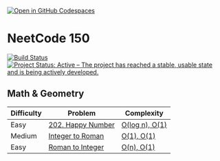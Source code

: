 [![Open in GitHub Codespaces](https://github.com/codespaces/badge.svg)](https://github.com/codespaces/new?hide_repo_select=true&ref=main&repo=675468927)

# NeetCode 150

[![Build Status](https://github.com/datttrian/leetcode/actions/workflows/checks.yml/badge.svg)](https://github.com/datttrian/leetcode/actions/workflows/checks.yml)
[![Project Status: Active – The project has reached a stable, usable state and is being actively developed.](https://www.repostatus.org/badges/latest/active.svg)](https://www.repostatus.org/#active)

## Math & Geometry

|Difficulty|Problem                                                                                                                     |Complexity                                      |
|----------|----------------------------------------------------------------------------------------------------------------------------|------------------------------------------------|
|Easy      |[202. Happy Number](https://leetcode.com/problems/happy-number)                                                             |[O(log n), O(1)](leetcode/palindrome-number/)   |
|Medium    |[Integer to Roman](https://leetcode.com/problems/integer-to-roman/)                                                    |[O(1), O(1)](leetcode/integer-to-roman/)   |
|Easy      |[Roman to Integer](https://leetcode.com/problems/roman-to-integer/)                                                    |[O(n), O(1)](leetcode/roman-to-integer/)   |